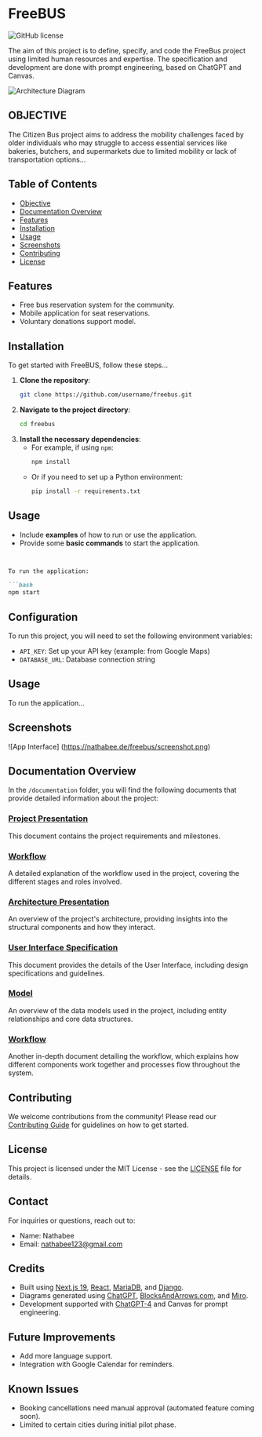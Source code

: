 # FreeBUS

![GitHub license](https://img.shields.io/badge/license-MIT-blue.svg)

The aim of this project is to define, specify, and code the FreeBus project using limited human resources and expertise. The specification and development are done with prompt engineering, based on ChatGPT and Canvas.

![Architecture Diagram](https://nathabee.de/freebus/chartDiagramFreeBus.png)

## OBJECTIVE

The Citizen Bus project aims to address the mobility challenges faced by older individuals who may struggle to access essential services like bakeries, butchers, and supermarkets due to limited mobility or lack of transportation options...

## Table of Contents
- [Objective](#objective)
- [Documentation Overview](#documentation-overview)
- [Features](#features)
- [Installation](#installation)
- [Usage](#usage)
- [Screenshots](#screenshots)
- [Contributing](#contributing)
- [License](#license)

## Features
- Free bus reservation system for the community.
- Mobile application for seat reservations.
- Voluntary donations support model.

## Installation
To get started with FreeBUS, follow these steps... 

1. **Clone the repository**:
   ```bash
   git clone https://github.com/username/freebus.git
   ```
2. **Navigate to the project directory**:
   ```bash
   cd freebus
   ```
3. **Install the necessary dependencies**:
   - For example, if using `npm`:
     ```bash
     npm install
     ```
   - Or if you need to set up a Python environment:
     ```bash
     pip install -r requirements.txt
     ```

## Usage
- Include **examples** of how to run or use the application.
- Provide some **basic commands** to start the application.

```markdown


To run the application:

```bash
npm start
```

## Configuration

To run this project, you will need to set the following environment variables:

- `API_KEY`: Set up your API key (example: from Google Maps)
- `DATABASE_URL`: Database connection string


## Usage
To run the application...

## Screenshots
![App Interface] (https://nathabee.de/freebus/screenshot.png)

## Documentation Overview 
 

In the `/documentation` folder, you will find the following documents that provide detailed information about the project:

### [Project Presentation](./documentation/PROJECT.md) 
This document contains the project requirements and milestones.

### [Workflow](./documentation/WORKFLOW.md) 
A detailed explanation of the workflow used in the project, covering the different stages and roles involved.

### [Architecture Presentation](./documentation/ARCHITECTURE.md) 
An overview of the project's architecture, providing insights into the structural components and how they interact.

### [User Interface Specification](./documentation/FRONTEND.md) 
This document provides the details of the User Interface, including design specifications and guidelines.

### [Model](./documentation/MODELE.md) 
An overview of the data models used in the project, including entity relationships and core data structures.

### [Workflow](./documentation/WORKFLOW.md) 
Another in-depth document detailing the workflow, which explains how different components work together and processes flow throughout the system.

## Contributing
We welcome contributions from the community! Please read our [Contributing Guide](CONTRIBUTING.md) for guidelines on how to get started.



## License
This project is licensed under the MIT License - see the [LICENSE](LICENSE) file for details.

## Contact
For inquiries or questions, reach out to:
- Name: Nathabee
- Email: nathabee123@gmail.com
 
## Credits

- Built using [Next.js 19](https://nextjs.org/), [React](https://reactjs.org/), [MariaDB](https://mariadb.org/), and [Django](https://www.djangoproject.com/).
- Diagrams generated using [ChatGPT](https://chat.openai.com/), [BlocksAndArrows.com](https://blocksandarrows.com/), and [Miro](https://miro.com/).
- Development supported with [ChatGPT-4](https://chat.openai.com/) and Canvas for prompt engineering.


## Future Improvements

- Add more language support.
- Integration with Google Calendar for reminders.

## Known Issues

- Booking cancellations need manual approval (automated feature coming soon).
- Limited to certain cities during initial pilot phase.

